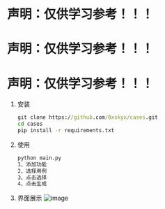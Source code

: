 # 声明：仅供学习参考！！！
# 声明：仅供学习参考！！！
# 声明：仅供学习参考！！！

1. 安装

   ```cmd
   git clone https://github.com/0xskyx/cases.git
   cd cases
   pip install -r requirements.txt
   ```

2. 使用

   ```html
   python main.py
   1、添加功能
   2、选择用例
   3、点击选择
   4、点击生成
   ```

3. 界面展示
![image](https://github.com/0xskyx/cases/assets/45552568/fba6a7cc-7ad7-4edc-b9ac-49741ab5bfc6)
